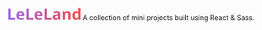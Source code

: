 ![](https://github.com/keilokimnida/leleland/blob/main/src/assets/images/Logo-colorful.png)
A collection of mini projects built using React &amp; Sass.
